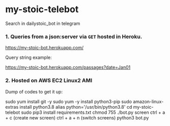 # my-stoic-telebot

Search in dailystoic_bot in telegram

### 1. Queries from a json:server via `GET` hosted in Heroku.

https://my-stoic-bot.herokuapp.com/

Query string example:

https://my-stoic-bot.herokuapp.com/passages?date=Jan01

### 2. Hosted on AWS EC2 Linux2 AMI

Dump of codes to get it up:

sudo yum install git -y
sudo yum -y install python3-pip
sudo amazon-linux-extras install python3.8
alias python='/usr/bin/python3.8'
cd my-stoic-telebot
sudo pip3 install requirements.txt
chmod 755 ./bot.py
screen
ctrl + a + c (create new screen)
ctrl + a + n (switch screens)
python3 bot.py